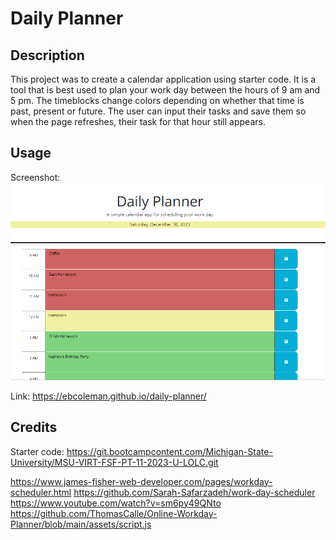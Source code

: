 # Daily Planner

## Description

This project was to create a calendar application using starter code. It is a tool that is best used to plan your work day between the hours of 9 am and 5 pm. The timeblocks change colors depending on whether that time is past, present or future. The user can input their tasks and save them so when the page refreshes, their task for that hour still appears. 

## Usage

Screenshot:
![Alt text](Asset/images/screenshot-daily-planner.png)

Link:
https://ebcoleman.github.io/daily-planner/

## Credits


Starter code:
https://git.bootcampcontent.com/Michigan-State-University/MSU-VIRT-FSF-PT-11-2023-U-LOLC.git

<!-- examples -->
https://www.james-fisher-web-developer.com/pages/workday-scheduler.html
https://github.com/Sarah-Safarzadeh/work-day-scheduler
https://www.youtube.com/watch?v=sm6py49QNto
https://github.com/ThomasCalle/Online-Workday-Planner/blob/main/assets/script.js
